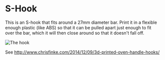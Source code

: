 S-Hook
======
This is an S-hook that fits around a 27mm diameter bar. Print it in a flexible enough plastic (like ABS) so that it can be pulled apart just enough to fit over the bar, which it will then close around so that it doesn't fall off.

![The hook](http://www.chrisfinke.com/files/2014/11/IMG_9715.jpg)

See http://www.chrisfinke.com/2014/12/09/3d-printed-oven-handle-hooks/ 